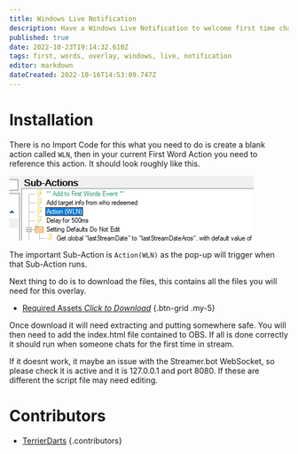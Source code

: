 ```yaml
---
title: Windows Live Notification
description: Have a Windows Live Notification to welcome first time chatters into stream.
published: true
date: 2022-10-23T19:14:32.610Z
tags: first, words, overlay, windows, live, notification
editor: markdown
dateCreated: 2022-10-16T14:53:09.747Z
---
```


# Installation

There is no Import Code for this what you need to do is create a blank action called `WLN`, then in your current First Word Action you need to reference this action. It should look roughly like this.

![windowslive.png](/assets/windows-live/windowslive.png)

The important Sub-Action is `Action(WLN)` as the pop-up will trigger when that Sub-Action runs. 


Next thing to do is to download the files, this contains all the files you will need for this overlay.
- [<i class="mdi mdi-folder-arrow-down"></i> Required Assets *Click to Download*](/assets/windows-live/windows-live-notif.zip)
{.btn-grid .my-5}

Once download it will need extracting and putting somewhere safe. You will then need to add the index.html file contained to OBS. If all is done correctly it should run when someone chats for the first time in stream.

If it doesnt work, it maybe an issue with the Streamer.bot WebSocket, so please check it is active and it is 127.0.0.1 and port 8080. If these are different the script file may need editing.

# Contributors
 - [<i class="mdi mdi-twitch"></i> TerrierDarts](https://www.twitch.tv/TerrierDarts)
 {.contributors}
